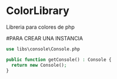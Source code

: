 # ColorLibrary
Libreria para colores de php

#PARA CREAR UNA INSTANCIA
```php
use libs\console\Console.php

public function getConsole() : Console {
  return new Console();
}
```
